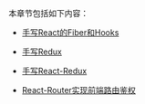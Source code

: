 本章节包括如下内容：

* [手写React的Fiber和Hooks](/Articles/React/FiberAndHooks.md)

* [手写Redux](/Articles/React/Redux.md)

* [手写React-Redux](/Articles/React/React-Redux.md)

* [React-Router实现前端路由鉴权](/Articles/React/React-Router_Usage.md)

  
